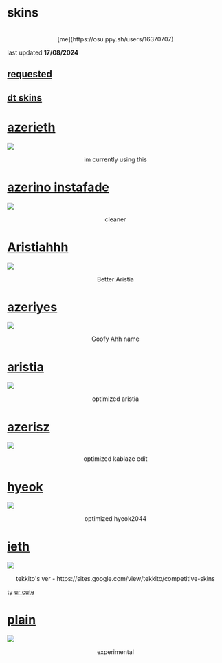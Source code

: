 # skins
<p align="center">
<br>
 [me](https://osu.ppy.sh/users/16370707)
  
last updated <b>17/08/2024</b>
</p>

## [requested](https://github.com/0icj/skins/blob/main/Requested.md)
## [dt skins](https://github.com/0icj/skins/blob/main/DT.md)

# [azerieth](https://github.com/0icj/skins/raw/main/main/azerieth.osk)
[![](https://github.com/0icj/skins/blob/main/main/azerieth.png?raw=true)](https://github.com/0icj/skins/raw/main/main/azerieth.osk)
<p align="center">
im currently using this
</p>

# [azerino instafade](https://github.com/0icj/skins/raw/main/instafade/azerino%20instafade.osk)
[![](https://github.com/0icj/skins/blob/main/preview/azerino%20instafade.png?raw=true)](https://github.com/0icj/skins/raw/main/instafade/azerino%20instafade.osk)
<p align="center">
cleaner
</p>

# [Aristiahhh](https://github.com/0icj/skins/raw/main/nm/Aristiahhh.osk)
[![](https://github.com/0icj/skins/blob/main/preview/Aristiahhh.png?raw=true)](https://github.com/0icj/skins/raw/main/nm/Aristiahhh.osk)
<p align="center">
Better Aristia
</p>

# [azeriyes](https://github.com/0icj/skins/raw/main/nm/azeriyes.osk)
[![](https://github.com/0icj/skins/blob/main/preview/azeriyes.png?raw=true)](https://github.com/0icj/skins/raw/main/nm/azeriyes.osk)
<p align="center">
Goofy Ahh name
</p>

# [aristia](https://github.com/0icj/skins/raw/main/nm/aristia.osk)
[![](https://github.com/0icj/skins/blob/main/preview/aristia.png?raw=true)](https://github.com/0icj/skins/raw/main/nm/aristia.osk)
<p align="center">
optimized aristia
</p>

# [azerisz](https://github.com/0icj/skins/raw/main/nm/azerisz.osk)
[![](https://github.com/0icj/skins/blob/main/preview/azerisz.png?raw=true)](https://github.com/0icj/skins/raw/main/nm/azerisz.osk)
<p align="center">
optimized kablaze edit
</p>

# [hyeok](https://github.com/0icj/skins/raw/main/nm/hyeok.osk)
[![](https://github.com/0icj/skins/blob/main/preview/hyeok.png?raw=true)](https://github.com/0icj/skins/raw/main/nm/hyeok.osk)
<p align="center">
optimized hyeok2044
</p>

# [ieth](https://github.com/0icj/skins/raw/main/nm/ieth.osk)
[![](https://github.com/0icj/skins/blob/main/preview/ieth.png?raw=true)](https://github.com/0icj/skins/raw/main/nm/ieth.osk)
<p align="center">
tekkito's ver - https://sites.google.com/view/tekkito/competitive-skins
  
ty [ur cute](https://osu.ppy.sh/users/9993348)
</p>

# [plain](https://github.com/0icj/skins/raw/main/nm/plain.osk)
[![](https://github.com/0icj/skins/blob/main/preview/plain.png?raw=true)](https://github.com/0icj/skins/raw/main/nm/plain.osk)
<p align="center">
experimental
</p>
